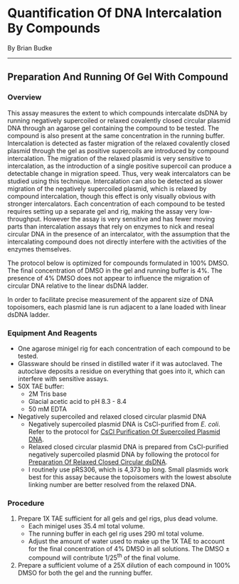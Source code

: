# Quantification Of DNA Intercalation By Compounds
By Brian Budke
___
## Preparation And Running Of Gel With Compound
### Overview
This assay measures the extent to which compounds intercalate dsDNA by running negatively supercoiled or relaxed covalently closed circular plasmid DNA through an agarose gel containing the compound to be tested. The compound is also present at the same concentration in the running buffer. Intercalation is detected as faster migration of the relaxed covalently closed plasmid through the gel as positive supercoils are introduced by compound intercalation. The migration of the relaxed plasmid is very sensitive to intercalation, as the introduction of a single positive supercoil can produce a detectable change in migration speed. Thus, very weak intercalators can be studied using this technique. Intercalation can also be detected as slower migration of the negatively supercoiled plasmid, which is relaxed by compound intercalation, though this effect is only visually obvious with stronger intercalators. Each concentration of each compound to be tested requires setting up a separate gel and rig, making the assay very low-throughput. However the assay is very sensitive and has fewer moving parts than intercalation assays that rely on enzymes to nick and reseal circular DNA in the presence of an intercalator, with the assumption that the intercalating compound does not directly interfere with the activities of the enzymes themselves.

The protocol below is optimized for compounds formulated in 100% DMSO. The final concentration of DMSO in the gel and running buffer is 4%. The presence of 4% DMSO does not appear to influence the migration of circular DNA relative to the linear dsDNA ladder.

In order to facilitate precise measurement of the apparent size of DNA topoisomers, each plasmid lane is run adjacent to a lane loaded with linear dsDNA ladder.

### Equipment And Reagents
- One agarose minigel rig for each concentration of each compound to be tested.
- Glassware should be rinsed in distilled water if it was autoclaved. The autoclave deposits a residue on everything that goes into it, which can interfere with sensitive assays.
- 50X TAE buffer:
	- 2M Tris base
	- Glacial acetic acid to pH 8.3 - 8.4
	- 50 mM EDTA
- Negatively supercoiled and relaxed closed circular plasmid DNA
	- Negatively supercoiled plasmid DNA is CsCl-purified from _E. coli_. Refer to the protocol for [CsCl Purification Of Supercoiled Plasmid DNA](CsCl_Plasmid_Prep.md).
	- Relaxed closed circular plasmid DNA is prepared from CsCl-purified negatively supercoiled plasmid DNA by following the protocol for [Preparation Of Relaxed Closed Circular dsDNA](Topo_Relaxed_DNA.md).
	- I routinely use pRS306, which is 4,373 bp long. Small plasmids work best for this assay because the topoisomers with the lowest absolute linking number are better resolved from the relaxed DNA.

### Procedure
1. Prepare 1X TAE sufficient for all gels and gel rigs, plus dead volume.
	- Each minigel uses 35.4 ml total volume.
	- The running buffer in each gel rig uses 290 ml total volume.
	- Adjust the amount of water used to make up the 1X TAE to account for the final concentration of 4% DMSO in all solutions. The DMSO ± compound will contribute 1/25<sup>th</sup> of the final volume.
1. Prepare a sufficient volume of a 25X dilution of each compound in 100% DMSO for both the gel and the running buffer.